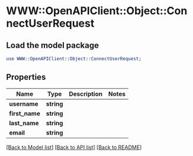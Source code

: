 # WWW::OpenAPIClient::Object::ConnectUserRequest

## Load the model package
```perl
use WWW::OpenAPIClient::Object::ConnectUserRequest;
```

## Properties
Name | Type | Description | Notes
------------ | ------------- | ------------- | -------------
**username** | **string** |  | 
**first_name** | **string** |  | 
**last_name** | **string** |  | 
**email** | **string** |  | 

[[Back to Model list]](../README.md#documentation-for-models) [[Back to API list]](../README.md#documentation-for-api-endpoints) [[Back to README]](../README.md)


